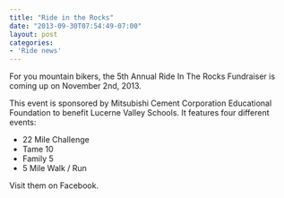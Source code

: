 ```yaml
---
title: "Ride in the Rocks"
date: "2013-09-30T07:54:49-07:00"
layout: post
categories:
- 'Ride news'
---
```


For you mountain bikers, the 5th Annual Ride In The Rocks Fundraiser is coming up on November 2nd, 2013.  
  
This event is sponsored by Mitsubishi Cement Corporation Educational Foundation to benefit Lucerne Valley Schools. It features four different events:

- 22 Mile Challenge
- Tame 10
- Family 5
- 5 Mile Walk / Run

Visit them on Facebook.